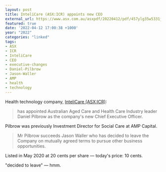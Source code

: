 ```yaml
---
layout: post
title: InteliCare (ASX:ICR) appoints new CEO
external_url: https://www.asx.com.au/asxpdf/20220412/pdf/457ylg35w5331j.pdf
featured: true
date: '2022-04-12 17:00:38 +1000'
year: "2022"
categories: "linked"
tags:
- ASX
- ICR
- InteliCare
- CEO
- executive-changes
- Daniel-Pilbrow
- Jason-Waller
- AMP
- health
- technology
---
```


Health technology company, [InteliCare (ASX:ICR)](https://www2.asx.com.au/markets/company/ICR):

> has appointed Australian Aged Care and Health Care Industry leader Daniel Pilbrow as the company's new Chief Executive Officer.

Pilbrow was previously Investment Director for Social Care at AMP Capital.

> Mr Pilbrow succeeds Jason Waller who has decided to leave the Company on mutually agreed terms to pursue other business opportunities.

Listed in May 2020 at 20 cents per share — today's price: 10 cents.

"decided to leave" — hmm.
